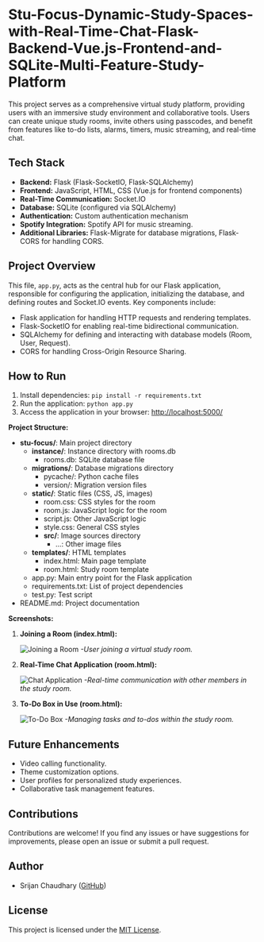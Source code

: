 # Stu-Focus-Dynamic-Study-Spaces-with-Real-Time-Chat-Flask-Backend-Vue.js-Frontend-and-SQLite-Multi-Feature-Study-Platform


This project serves as a comprehensive virtual study platform, providing users with an immersive study environment and collaborative tools. Users can create unique study rooms, invite others using passcodes, and benefit from features like to-do lists, alarms, timers, music streaming, and real-time chat.

## Tech Stack

- **Backend:** Flask (Flask-SocketIO, Flask-SQLAlchemy)
- **Frontend:** JavaScript, HTML, CSS (Vue.js for frontend components)
- **Real-Time Communication:** Socket.IO
- **Database:** SQLite (configured via SQLAlchemy)
- **Authentication:** Custom authentication mechanism
- **Spotify Integration:** Spotify API for music streaming.
- **Additional Libraries:** Flask-Migrate for database migrations, Flask-CORS for handling CORS.


## Project Overview

This file, `app.py`, acts as the central hub for our Flask application, responsible for configuring the application, initializing the database, and defining routes and Socket.IO events. Key components include:

- Flask application for handling HTTP requests and rendering templates.
- Flask-SocketIO for enabling real-time bidirectional communication.
- SQLAlchemy for defining and interacting with database models (Room, User, Request).
- CORS for handling Cross-Origin Resource Sharing.

## How to Run

1. Install dependencies: `pip install -r requirements.txt`
2. Run the application: `python app.py`
3. Access the application in your browser: [http://localhost:5000/](http://localhost:5000/)

**Project Structure:**

- **stu-focus/**: Main project directory
  - **instance/**: Instance directory with rooms.db
    - rooms.db: SQLite database file
  - **migrations/**: Database migrations directory
    - pycache/: Python cache files
    - version/: Migration version files
  - **static/**: Static files (CSS, JS, images)
    - room.css: CSS styles for the room
    - room.js: JavaScript logic for the room
    - script.js: Other JavaScript logic
    - style.css: General CSS styles
    - **src/**: Image sources directory
      - ...: Other image files
  - **templates/**: HTML templates
    - index.html: Main page template
    - room.html: Study room template
  - app.py: Main entry point for the Flask application
  - requirements.txt: List of project dependencies
  - test.py: Test script
- README.md: Project documentation



**Screenshots:**

1. **Joining a Room (index.html):**

   ![Joining a Room](https://github.com/5rijan/Stu-Focus-Dynamic-Study-Spaces-with-Real-Time-Chat-Flask-Backend-Frontend-and-SQLite-database/assets/87299199/2253b0f7-76f9-410b-9e71-2d79ce4dffb9)
   *-User joining a virtual study room.*



2. **Real-Time Chat Application (room.html):**

   ![Chat Application](https://github.com/5rijan/Stu-Focus-Dynamic-Study-Spaces-with-Real-Time-Chat-Flask-Backend-Frontend-and-SQLite-database/assets/87299199/fc69f4fe-7fe9-458d-91d7-f73513a55704)
   *-Real-time communication with other members in the study room.*



3. **To-Do Box in Use (room.html):**

   ![To-Do Box](https://github.com/5rijan/Stu-Focus-Dynamic-Study-Spaces-with-Real-Time-Chat-Flask-Backend-Frontend-and-SQLite-database/assets/87299199/0d92264e-fb0e-4ffd-8dc0-c9f35cd83e35)
   *-Managing tasks and to-dos within the study room.*



## Future Enhancements

- Video calling functionality.
- Theme customization options.
- User profiles for personalized study experiences.
- Collaborative task management features.

## Contributions

Contributions are welcome! If you find any issues or have suggestions for improvements, please open an issue or submit a pull request.

## Author

- Srijan Chaudhary ([GitHub](https://github.com/5rijan))

## License

This project is licensed under the [MIT License](LICENSE).





